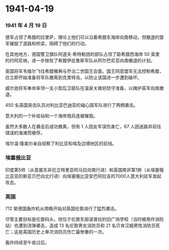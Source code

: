 # 1941-04-19

### 1941 年 4 月 19 日

德军占领了希腊的拉里萨，理论上他们可以沿着希腊东海岸向南移动，但撤退的盟军摧毁了道路和桥梁，阻碍了他们的行动。

在其他地方，德国警卫旗队阿道夫·希特勒团的部队占领了距希腊西海岸 50
英里的约阿尼纳，进一步挫败了希腊伊庇鲁斯军队从阿尔巴尼亚向南撤退的计划。

英国将军韦维尔飞往希腊雅典与乔治二世国王会面，国王同意盟军无法控制希腊，应立即开始准备将军队撤离到克里特岛，以防止该国进一步遭到破坏。

威尔逊将军奉命率领一支小型后卫部队在温泉关做好防守准备，以掩护英军向南撤退。

450 名英国突击队员对利比亚巴迪亚的轴心国军队进行了两栖袭击。

意大利的一个补给站和一个海岸炮兵连被摧毁。

虽然大多数人在袭击后成功撤离，但有 1 人因友军误伤身亡，67
人因迷路并前往错误的海滩而被俘。

埃尔温·隆美尔亲自视察了利比亚和埃及边境地区的前线。

### 埃塞俄比亚

印度第5师（从意属东非厄立特里亚阿马拉向南行进）和英国南非第1旅（从埃塞俄比亚亚的斯亚贝巴向北行进）向埃塞俄比亚安巴阿拉吉的7000人意大利驻军发起攻击。

### 英国

712 架德国轰炸机从傍晚开始对英国伦敦进行了猛烈袭击。

尽管主要目标是伦敦码头，但位于伦敦东部波普拉的旧广场学校（当时被用作消防站）也遭到流弹袭击，造成
13 名伦敦男女消防员和 21
名贝肯汉姆男性消防员死亡；这是英国历史上单次消防员伤亡最惨重的一次。

轰炸持续至午夜过后。